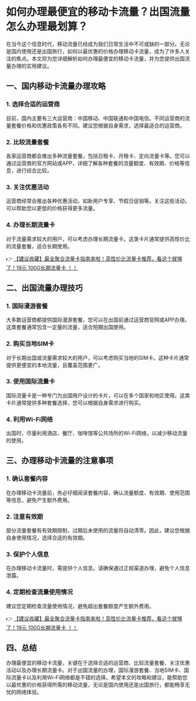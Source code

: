 # 如何办理最便宜的移动卡流量？出国流量怎么办理最划算？

在当今这个信息时代，移动流量已经成为我们日常生活中不可或缺的一部分。无论是国内使用还是出国旅行，如何以最优惠的价格办理移动卡流量，成为了许多人关注的焦点。本文将为您详细解析如何办理最便宜的移动卡流量，并为您提供出国流量办理的实用建议。

## 一、国内移动卡流量办理攻略

### 1. 选择合适的运营商
目前，国内主要有三大运营商：中国移动、中国联通和中国电信。不同运营商的流量套餐价格和优惠政策各有不同。建议您根据自身需求，选择最适合的运营商。

### 2. 比较流量套餐
各家运营商都会推出多种流量套餐，包括日租卡、月租卡、定向流量卡等。您可以通过运营商的官方网站或APP，详细了解各种套餐的流量额度、有效期、价格等信息，进行综合比较。

### 3. 关注优惠活动
运营商经常会推出各种优惠活动，如新用户专享、节假日促销等。关注这些活动，可以帮助您以更低的价格获得更多流量。

### 4. 办理长期流量卡
对于流量需求较大的用户，可以考虑办理长期流量卡。这类卡片通常提供高性价比的流量套餐，适合长期使用。

👉 [【建议收藏】最全聚合流量卡指南来啦！高性价比流量卡推荐，看这个就够了！19元 100G长期流量卡 ！！](https://bit.ly/Liuliangka)

## 二、出国流量办理技巧

### 1. 国际漫游套餐
大多数运营商都提供国际漫游套餐，您可以在出国前通过运营商官网或APP办理。这类套餐通常包含一定量的流量，适合短期出国使用。

### 2. 购买当地SIM卡
对于长期出国或流量需求较大的用户，可以考虑购买当地的SIM卡。这种卡片通常提供更便宜的本地流量，且覆盖范围更广。

### 3. 使用国际流量卡
国际流量卡是一种专门为出国用户设计的卡片，可以在多个国家和地区使用。这类卡片通常提供多种套餐选择，您可以根据自身需求进行购买。

### 4. 利用Wi-Fi网络
出国时，尽量利用酒店、餐厅、咖啡馆等公共场所的Wi-Fi网络，以减少移动流量的使用。

## 三、办理移动卡流量的注意事项

### 1. 确认套餐内容
在办理移动卡流量前，务必仔细阅读套餐内容，确认流量额度、有效期、使用范围等信息，避免产生额外费用。

### 2. 注意有效期
部分流量套餐有有效期限制，过期后未使用的流量将自动清零。因此，建议您根据自身使用情况，选择合适的有效期。

### 3. 保护个人信息
在办理移动卡流量时，需提供个人信息。请确保通过正规渠道办理，避免个人信息泄露。

### 4. 定期检查流量使用情况
建议您定期检查流量使用情况，避免超出套餐额度产生额外费用。

👉 [【建议收藏】最全聚合流量卡指南来啦！高性价比流量卡推荐，看这个就够了！19元 100G长期流量卡 ！！](https://bit.ly/Liuliangka)

## 四、总结

办理最便宜的移动卡流量，关键在于选择合适的运营商、比较流量套餐、关注优惠活动以及办理长期流量卡。对于出国流量的办理，国际漫游套餐、当地SIM卡、国际流量卡以及利用Wi-Fi网络都是不错的选择。希望本文的攻略和建议，能帮助您以最优惠的价格获得所需的移动流量，无论是国内使用还是出国旅行，都能畅享无忧的网络体验。